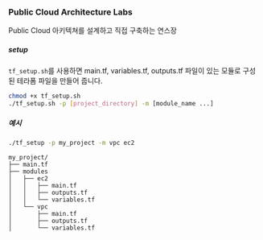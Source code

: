 ### Public Cloud Architecture Labs

Public Cloud 아키텍쳐를 설계하고 직접 구축하는 연스장

##### setup
`tf_setup.sh`를 사용하면  main.tf, variables.tf, outputs.tf 파일이 있는 모듈로 구성된 테라폼 파일을 만들어 줍니다.
```sh
chmod +x tf_setup.sh
./tf_setup.sh -p [project_directory] -m [module_name ...]
```

##### 예시
```sh
./tf_setup -p my_project -m vpc ec2
```

```
my_project/
├── main.tf
├── modules
│   ├── ec2
│   │   ├── main.tf
│   │   ├── outputs.tf
│   │   └── variables.tf
│   └── vpc
│       ├── main.tf
│       ├── outputs.tf
│       └── variables.tf
```